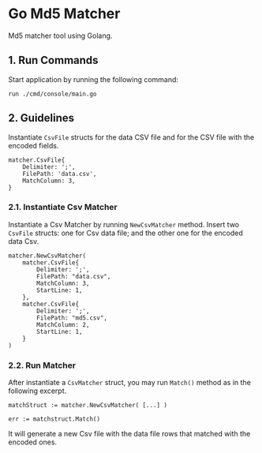 # Go Md5 Matcher

Md5 matcher tool using Golang.

## 1. Run Commands

Start application by running the following command:

``run ./cmd/console/main.go``

## 2. Guidelines

Instantiate ``CsvFile`` structs for the data CSV file and for the CSV file with the encoded fields.

```
matcher.CsvFile{
    Delimiter: ';',
    FilePath: 'data.csv',
    MatchColumn: 3,
}
```

### 2.1. Instantiate Csv Matcher

Instantiate a Csv Matcher by running ``NewCsvMatcher`` method.
Insert two ``CsvFile`` structs: one for Csv data file; and the other one for the encoded data Csv.

```
matcher.NewCsvMatcher(
    matcher.CsvFile{
        Delimiter: ';',
        FilePath: "data.csv",
        MatchColumn: 3,
        StartLine: 1,
    },
    matcher.CsvFile{
        Delimiter: ';',
        FilePath: "md5.csv",
        MatchColumn: 2,
        StartLine: 1,
    }
)
```

### 2.2. Run Matcher

After instantiate a ``CsvMatcher`` struct, you may run ``Match()`` method as in the following excerpt.

```
matchStruct := matcher.NewCsvMatcher( [...] )

err := matchstruct.Match()
```

It will generate a new Csv file with the data file rows that matched with the encoded ones.
